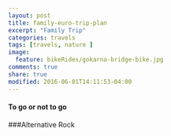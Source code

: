 ```yaml
---
layout: post
title: family-euro-trip-plan
excerpt: "Family Trip"
categories: travels
tags: [travels, nature ]
image:
  feature: bikeRides/gokarna-bridge-bike.jpg
comments: true
share: true
modified: 2016-06-01T14:11:53-04:00
---
```

[^1]: <http://en.wikipedia.org/wiki/Syntax_highlighting>
#### To go or not to go

###Alternative Rock
